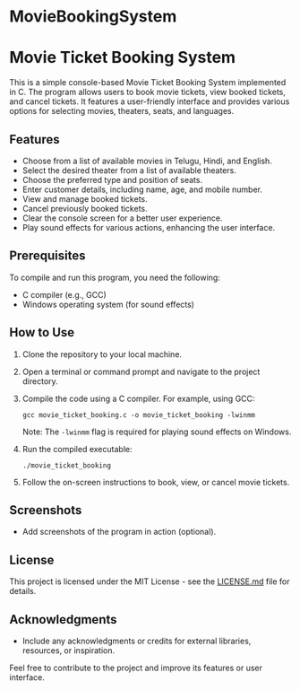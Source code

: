 # MovieBookingSystem
# Movie Ticket Booking System

This is a simple console-based Movie Ticket Booking System implemented in C. The program allows users to book movie tickets, view booked tickets, and cancel tickets. It features a user-friendly interface and provides various options for selecting movies, theaters, seats, and languages.

## Features

- Choose from a list of available movies in Telugu, Hindi, and English.
- Select the desired theater from a list of available theaters.
- Choose the preferred type and position of seats.
- Enter customer details, including name, age, and mobile number.
- View and manage booked tickets.
- Cancel previously booked tickets.
- Clear the console screen for a better user experience.
- Play sound effects for various actions, enhancing the user interface.

## Prerequisites

To compile and run this program, you need the following:

- C compiler (e.g., GCC)
- Windows operating system (for sound effects)

## How to Use

1. Clone the repository to your local machine.
2. Open a terminal or command prompt and navigate to the project directory.
3. Compile the code using a C compiler. For example, using GCC:

   ```
   gcc movie_ticket_booking.c -o movie_ticket_booking -lwinmm
   ```

   Note: The `-lwinmm` flag is required for playing sound effects on Windows.

4. Run the compiled executable:

   ```
   ./movie_ticket_booking
   ```

5. Follow the on-screen instructions to book, view, or cancel movie tickets.

## Screenshots

- Add screenshots of the program in action (optional).

## License

This project is licensed under the MIT License - see the [LICENSE.md](LICENSE.md) file for details.

## Acknowledgments

- Include any acknowledgments or credits for external libraries, resources, or inspiration.

Feel free to contribute to the project and improve its features or user interface.
